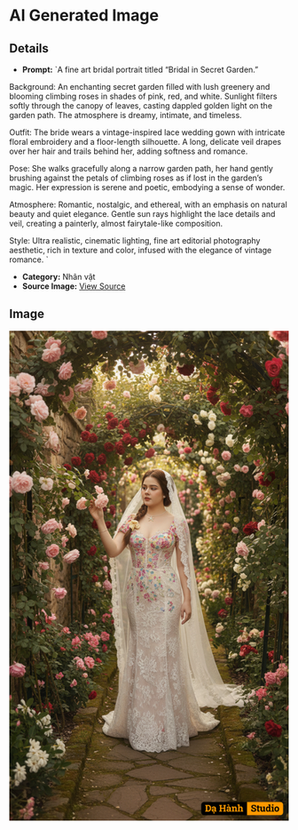 # AI Generated Image

## Details
- **Prompt:** `A fine art bridal portrait titled “Bridal in Secret Garden.”

Background: An enchanting secret garden filled with lush greenery and blooming climbing roses in shades of pink, red, and white. Sunlight filters softly through the canopy of leaves, casting dappled golden light on the garden path. The atmosphere is dreamy, intimate, and timeless.

Outfit: The bride wears a vintage-inspired lace wedding gown with intricate floral embroidery and a floor-length silhouette. A long, delicate veil drapes over her hair and trails behind her, adding softness and romance.

Pose: She walks gracefully along a narrow garden path, her hand gently brushing against the petals of climbing roses as if lost in the garden’s magic. Her expression is serene and poetic, embodying a sense of wonder.

Atmosphere: Romantic, nostalgic, and ethereal, with an emphasis on natural beauty and quiet elegance. Gentle sun rays highlight the lace details and veil, creating a painterly, almost fairytale-like composition.

Style: Ultra realistic, cinematic lighting, fine art editorial photography aesthetic, rich in texture and color, infused with the elegance of vintage romance. `
- **Category:** Nhân vật
- **Source Image:** [View Source](https://raw.githubusercontent.com/lenzcomvth/ImageLibrary/main/Female.png)

## Image
![AI Generated Image](./image-2025-10-03T08-45-22-594Z.png)